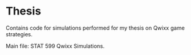 # Thesis

Contains code for simulations performed for my thesis on Qwixx game strategies.

Main file: STAT 599 Qwixx Simulations.
